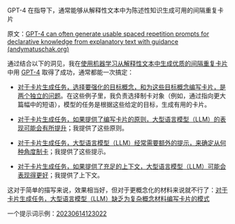 GPT-4 在指导下，通常能够从解释性文本中为陈述性知识生成可用的间隔重复卡片

原文：[GPT-4 can often generate usable spaced repetition prompts for declarative knowledge from explanatory text with guidance (andymatuschak.org)](https://notes.andymatuschak.org/z2VVmj24FLixtrijdAbkKty91JQruAaZGbHE6)

通过结合以下的洞见，我在[使用机器学习从解释性文本中生成优质的间隔重复卡片](https://notes.andymatuschak.org/z2DY7qsP5iHsiA5hxUHheV8hu7Xe96vdGyYX)中用 [GPT-4](https://notes.andymatuschak.org/z3Bab7JXEhospmJZJQnduTFFjrZHaHKMCJBQE) 取得了成功，通常都能一次搞定：

- [对于卡片生成任务，选择要强化的目标概念，和为这些目标概念编写卡片，是两个独立的问题](https://notes.andymatuschak.org/z62s1nNLEfhGbDmpb8Z7dZiYyi3kaSziuLVXd)。在这些例子里，我负责选择制卡对象（例如，通过指向更大篇幅中的短语），模型的任务是根据这些给定的目标，生成有用的卡片。

- [对于卡片生成任务，如果提供了编写卡片的原则，大型语言模型（LLM）的表现可能会有所提升](https://notes.andymatuschak.org/zrqgkr9n3eCMNsAPDsRozt3HLd8nRT5nVASc)；我提供了这些原则。

- [对于卡片生成任务，大型语言模型（LLM）经常需要额外的提示，来确定从何种角度制卡](https://notes.andymatuschak.org/zomoPzCNzSi5GqtfTeVWgm7RjmiArjS8vvM5)；我提供了这些提示。

- [对于卡片生成任务，如果提供了充足的上下文，大型语言模型（LLM）可能会表现得更好](https://notes.andymatuschak.org/z5LQFLXHFLrb4nYAtLrB3JBzNyJng8fYHVJYN)；我提供了上下文。

这对于简单的描写来说，效果相当好，但对于更概念化的材料来说就不行了：[对于卡片生成任务，大型语言模型（LLM）缺乏为复杂概念材料编写卡片的模式](https://notes.andymatuschak.org/zmrbnm683nVZi9ut63vsr8BwYKEtATA6e4B3)

一个提示词示例：[20230614123022](https://notes.andymatuschak.org/z4jtgUPVP5pABoDEjvz22hzYzAuRELqGg4BR6)